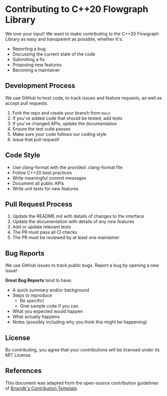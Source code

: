 # Contributing to C++20 Flowgraph Library

We love your input! We want to make contributing to the C++20 Flowgraph Library as easy and transparent as possible, whether it's:

- Reporting a bug
- Discussing the current state of the code
- Submitting a fix
- Proposing new features
- Becoming a maintainer

## Development Process

We use GitHub to host code, to track issues and feature requests, as well as accept pull requests.

1. Fork the repo and create your branch from `main`
2. If you've added code that should be tested, add tests
3. If you've changed APIs, update the documentation
4. Ensure the test suite passes
5. Make sure your code follows our coding style
6. Issue that pull request!

## Code Style

- Use clang-format with the provided .clang-format file
- Follow C++20 best practices
- Write meaningful commit messages
- Document all public APIs
- Write unit tests for new features

## Pull Request Process

1. Update the README.md with details of changes to the interface
2. Update the documentation with details of any new features
3. Add or update relevant tests
4. The PR must pass all CI checks
5. The PR must be reviewed by at least one maintainer

## Bug Reports

We use GitHub issues to track public bugs. Report a bug by opening a new issue!

**Great Bug Reports** tend to have:

- A quick summary and/or background
- Steps to reproduce
  - Be specific!
  - Give sample code if you can
- What you expected would happen
- What actually happens
- Notes (possibly including why you think this might be happening)

## License

By contributing, you agree that your contributions will be licensed under its MIT License.

## References

This document was adapted from the open-source contribution guidelines of [Briandk's Contribution Template](https://gist.github.com/briandk/3d2e8b3ec8daf5a27a62).
